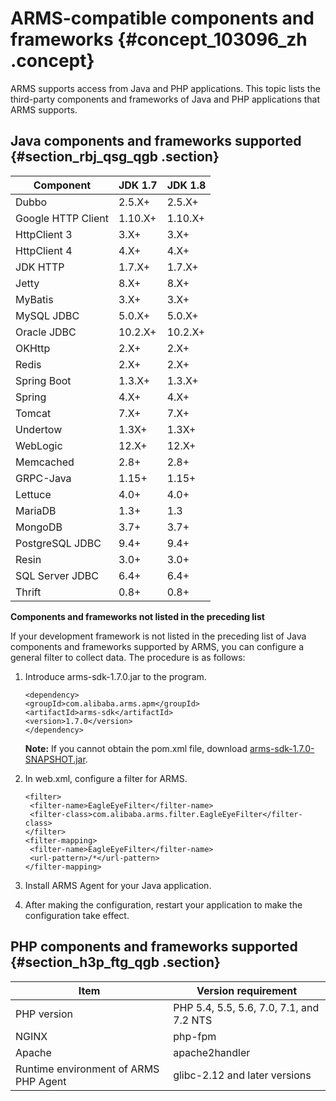# ARMS-compatible components and frameworks {#concept_103096_zh .concept}

ARMS supports access from Java and PHP applications. This topic lists the third-party components and frameworks of Java and PHP applications that ARMS supports.

## Java components and frameworks supported {#section_rbj_qsg_qgb .section}

|Component|JDK 1.7|JDK 1.8|
|---------|-------|-------|
|Dubbo|2.5.X+|2.5.X+|
|Google HTTP Client|1.10.X+|1.10.X+|
|HttpClient 3|3.X+|3.X+|
|HttpClient 4|4.X+|4.X+|
|JDK HTTP|1.7.X+|1.7.X+|
|Jetty|8.X+|8.X+|
|MyBatis|3.X+|3.X+|
|MySQL JDBC|5.0.X+|5.0.X+|
|Oracle JDBC|10.2.X+|10.2.X+|
|OKHttp|2.X+|2.X+|
|Redis|2.X+|2.X+|
|Spring Boot|1.3.X+|1.3.X+|
|Spring|4.X+|4.X+|
|Tomcat|7.X+|7.X+|
|Undertow|1.3X+|1.3X+|
|WebLogic|12.X+|12.X+|
|Memcached|2.8+|2.8+|
|GRPC-Java|1.15+|1.15+|
|Lettuce|4.0+|4.0+|
|MariaDB|1.3+|1.3|
|MongoDB|3.7+|3.7+|
|PostgreSQL JDBC|9.4+|9.4+|
|Resin|3.0+|3.0+|
|SQL Server JDBC|6.4+|6.4+|
|Thrift|0.8+|0.8+|

**Components and frameworks not listed in the preceding list**

If your development framework is not listed in the preceding list of Java components and frameworks supported by ARMS, you can configure a general filter to collect data. The procedure is as follows:

1.  Introduce arms-sdk-1.7.0.jar to the program.

    ``` {#codeblock_mae_1vs_mw4}
    <dependency>
    <groupId>com.alibaba.arms.apm</groupId>
    <artifactId>arms-sdk</artifactId>
    <version>1.7.0</version>
    </dependency>
    ```

    **Note:** If you cannot obtain the pom.xml file, download [arms-sdk-1.7.0-SNAPSHOT.jar](https://arms-public.oss-cn-shanghai.aliyuncs.com/arms-sdk/arms-sdk-1.7.0-SNAPSHOT.jar).

2.  In web.xml, configure a filter for ARMS.

    ``` {#codeblock_hi5_to0_t5n}
    <filter>
     <filter-name>EagleEyeFilter</filter-name>
     <filter-class>com.alibaba.arms.filter.EagleEyeFilter</filter-class>
    </filter>
    <filter-mapping>
     <filter-name>EagleEyeFilter</filter-name>
     <url-pattern>/*</url-pattern>
    </filter-mapping>
    ```

3.  Install ARMS Agent for your Java application.
4.  After making the configuration, restart your application to make the configuration take effect.

## PHP components and frameworks supported {#section_h3p_ftg_qgb .section}

|Item|Version requirement|
|----|-------------------|
|PHP version|PHP 5.4, 5.5, 5.6, 7.0, 7.1, and 7.2 NTS|
|NGINX|php-fpm|
|Apache|apache2handler|
|Runtime environment of ARMS PHP Agent|glibc-2.12 and later versions|

